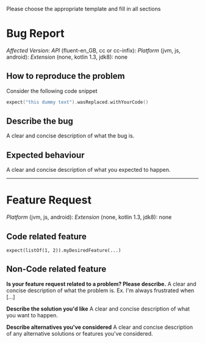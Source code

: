 Please choose the appropriate template and fill in all sections  

# Bug Report

*Affected Version*:
*API* (fluent-en_GB, cc or cc-infix):
*Platform* (jvm, js, android):
*Extension* (none, kotlin 1.3, jdk8): none

## How to reproduce the problem  
Consider the following code snippet
```kotlin
expect("this dummy text").wasReplaced.withYourCode()
```

## Describe the bug
A clear and concise description of what the bug is.

## Expected behaviour
A clear and concise description of what you expected to happen.


<hr/>

# Feature Request

*Platform* (jvm, js, android):
*Extension* (none, kotlin 1.3, jdk8): none

## Code related feature
```
expect(listOf(1, 2)).myDesiredFeature(...)
```

## Non-Code related feature
**Is your feature request related to a problem? Please describe.**
A clear and concise description of what the problem is. Ex. I'm always frustrated when [...]

**Describe the solution you'd like**
A clear and concise description of what you want to happen.

**Describe alternatives you've considered**
A clear and concise description of any alternative solutions or features you've considered.

